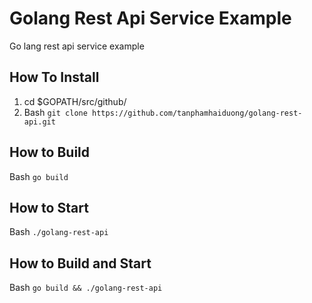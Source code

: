 # Golang Rest Api Service Example
Go lang rest api service example
## How To Install
1. cd $GOPATH/src/github/
2. Bash `git clone https://github.com/tanphamhaiduong/golang-rest-api.git`

## How to Build
Bash `go build`

## How to Start
Bash `./golang-rest-api`

## How to Build and Start
Bash `go build && ./golang-rest-api`
